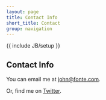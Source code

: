 ```yaml
---
layout: page
title: Contact Info
short_title: Contact
group: navigation
---
```

{{ include JB/setup }}

## Contact Info

You can email me at <a href="#">john@fonte.com</a>.

Or, find me on <a href="http://twitter.com/{{ site.author.twitter }}">Twitter</a>.
